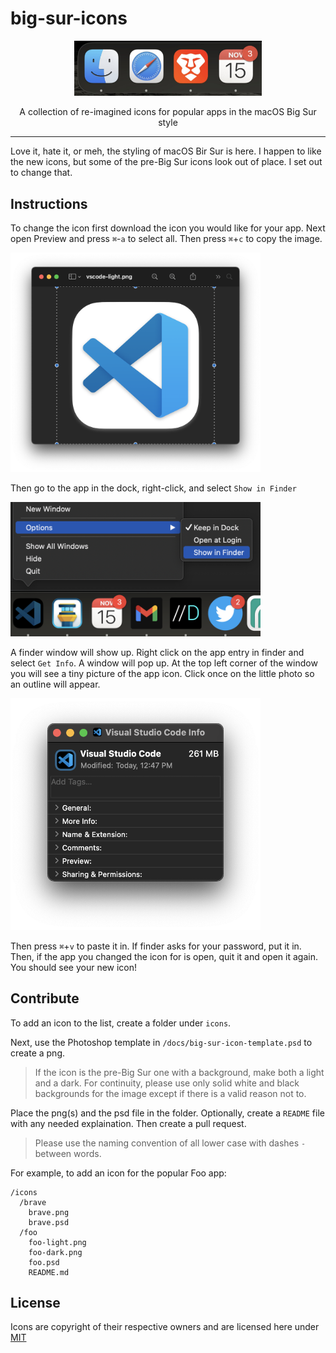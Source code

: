 # big-sur-icons

<p align="center"><img src="doc/img/sample.png" width="300" /></p>
<p align="center">A collection of re-imagined icons for popular apps in the macOS Big Sur style</p>
<hr />

Love it, hate it, or meh, the styling of macOS Bir Sur is here. I happen to like the new icons, but some of the pre-Big Sur icons look out of place. I set out to change that.

## Instructions

To change the icon first download the icon you would like for your app. Next open Preview and press `⌘`-`a` to select all. Then press `⌘`+`c` to copy the image.

<p><img src="doc/img/preview.png" width="400" /></p>

Then go to the app in the dock, right-click, and select `Show in Finder`

<p><img src="doc/img/showinfinder.png" width="400" /></p>

A finder window will show up. Right click on the app entry in finder and select `Get Info`. A window will pop up. At the top left corner of the window you will see a tiny picture of the app icon. Click once on the little photo so an outline will appear.

<p><img src="doc/img/outline.png" width="400" /></p>

Then press `⌘`+`v` to paste it in. If finder asks for your password, put it in. Then, if the app you changed the icon for is open, quit it and open it again. You should see your new icon!

## Contribute

To add an icon to the list, create a folder under `icons`.

Next, use the Photoshop template in `/docs/big-sur-icon-template.psd` to create a png.

> If the icon is the pre-Big Sur one with a background, make both a light and a dark. For continuity, please use only solid white and black backgrounds for the image except if there is a valid reason not to.

Place the png(s) and the psd file in the folder. Optionally, create a `README` file with any needed explaination. Then create a pull request.

> Please use the naming convention of all lower case with dashes `-` between words.

For example, to add an icon for the popular Foo app:

```
/icons
  /brave
    brave.png
    brave.psd
  /foo
    foo-light.png
    foo-dark.png
    foo.psd
    README.md
```

## License

Icons are copyright of their respective owners and are licensed here under [MIT](./LICENSE)
